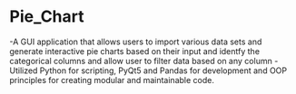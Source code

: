 # Pie_Chart
-A GUI application that allows users to import various data sets and generate interactive pie charts based on
their input and identfy the categorical columns and allow user to filter data based on any column
-Utilized Python for scripting, PyQt5 and Pandas for development and OOP principles for creating modular and
maintainable code.

